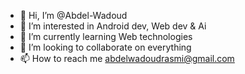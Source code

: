 - 👋 Hi, I’m @Abdel-Wadoud
- 👀 I’m interested in Android dev, Web dev & Ai
- 🌱 I’m currently learning Web technologies
- 💞️ I’m looking to collaborate on everything
- 📫 How to reach me abdelwadoudrasmi@gmail.com

<!---
Abdel-Wadoud/Abdel-Wadoud is a ✨ special ✨ repository because its `README.md` (this file) appears on your GitHub profile.
You can click the Preview link to take a look at your changes.
--->
